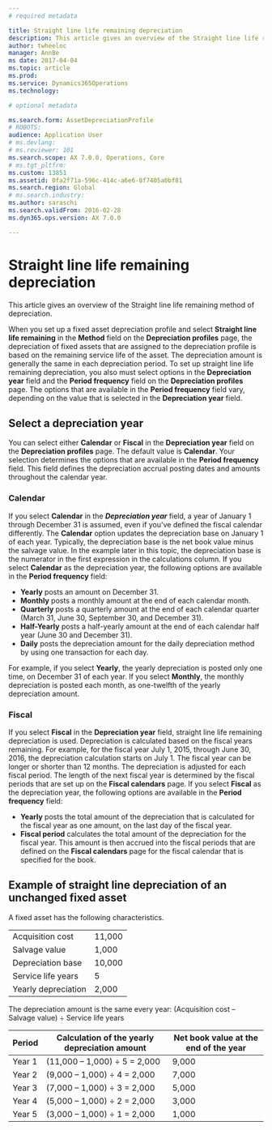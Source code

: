 ```yaml
---
# required metadata

title: Straight line life remaining depreciation
description: This article gives an overview of the Straight line life remaining method of depreciation.
author: twheeloc
manager: AnnBe
ms date: 2017-04-04
ms.topic: article
ms.prod: 
ms.service: Dynamics365Operations
ms.technology: 

# optional metadata

ms.search.form: AssetDepreciationProfile
# ROBOTS: 
audience: Application User
# ms.devlang: 
# ms.reviewer: 101
ms.search.scope: AX 7.0.0, Operations, Core
# ms.tgt_pltfrm: 
ms.custom: 13851
ms.assetid: 0fa2f71a-596c-414c-a6e6-8f7405a0bf81
ms.search.region: Global
# ms.search.industry: 
ms.author: saraschi
ms.search.validFrom: 2016-02-28
ms.dyn365.ops.version: AX 7.0.0

---
```


# Straight line life remaining depreciation

This article gives an overview of the Straight line life remaining method of depreciation.

When you set up a fixed asset depreciation profile and select **Straight line life remaining** in the **Method** field on the **Depreciation profiles** page, the depreciation of fixed assets that are assigned to the depreciation profile is based on the remaining service life of the asset. The depreciation amount is generally the same in each depreciation period. To set up straight line life remaining depreciation, you also must select options in the **Depreciation year** field and the **Period frequency** field on the **Depreciation profiles** page. The options that are available in the **Period frequency** field vary, depending on the value that is selected in the **Depreciation year** field.

## Select a depreciation year
You can select either **Calendar** or **Fiscal** in the **Depreciation year** field on the **Depreciation profiles** page. The default value is **Calendar**. Your selection determines the options that are available in the **Period frequency** field. This field defines the depreciation accrual posting dates and amounts throughout the calendar year.

### Calendar

If you select **Calendar** in the ***Depreciation year*** field, a year of January 1 through December 31 is assumed, even if you've defined the fiscal calendar differently. The **Calendar** option updates the depreciation base on January 1 of each year. Typically, the depreciation base is the net book value minus the salvage value. In the example later in this topic, the depreciation base is the numerator in the first expression in the calculations column. If you select **Calendar** as the depreciation year, the following options are available in the **Period frequency** field:

-   **Yearly** posts an amount on December 31.
-   **Monthly** posts a monthly amount at the end of each calendar month.
-   **Quarterly** posts a quarterly amount at the end of each calendar quarter (March 31, June 30, September 30, and December 31).
-   **Half-Yearly** posts a half-yearly amount at the end of each calendar half year (June 30 and December 31).
-   **Daily** posts the depreciation amount for the daily depreciation method by using one transaction for each day.

For example, if you select **Yearly**, the yearly depreciation is posted only one time, on December 31 of each year. If you select **Monthly**, the monthly depreciation is posted each month, as one-twelfth of the yearly depreciation amount.

### Fiscal

If you select **Fiscal** in the **Depreciation year** field, straight line life remaining depreciation is used. Depreciation is calculated based on the fiscal years remaining. For example, for the fiscal year July 1, 2015, through June 30, 2016, the depreciation calculation starts on July 1. The fiscal year can be longer or shorter than 12 months. The depreciation is adjusted for each fiscal period. The length of the next fiscal year is determined by the fiscal periods that are set up on the **Fiscal calendars** page. If you select **Fiscal** as the depreciation year, the following options are available in the **Period frequency** field:

-   **Yearly** posts the total amount of the depreciation that is calculated for the fiscal year as one amount, on the last day of the fiscal year.
-   **Fiscal period** calculates the total amount of the depreciation for the fiscal year. This amount is then accrued into the fiscal periods that are defined on the **Fiscal calendars** page for the fiscal calendar that is specified for the book.

## Example of straight line depreciation of an unchanged fixed asset
A fixed asset has the following characteristics.

|                     |        |
|---------------------|--------|
| Acquisition cost    | 11,000 |
| Salvage value       | 1,000  |
| Depreciation base   | 10,000 |
| Service life years  | 5      |
| Yearly depreciation | 2,000  |

The depreciation amount is the same every year: (Acquisition cost – Salvage value) ÷ Service life years

| Period | Calculation of the yearly depreciation amount | Net book value at the end of the year |
|--------|-----------------------------------------------|---------------------------------------|
| Year 1 | (11,000 – 1,000) ÷ 5 = 2,000                  | 9,000                                 |
| Year 2 | (9,000 – 1,000) ÷ 4 = 2,000                   | 7,000                                 |
| Year 3 | (7,000 – 1,000) ÷ 3 = 2,000                   | 5,000                                 |
| Year 4 | (5,000 – 1,000) ÷ 2 = 2,000                   | 3,000                                 |
| Year 5 | (3,000 – 1,000) ÷ 1 = 2,000                   | 1,000                                 |



